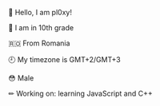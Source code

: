 👋 Hello, I am pl0xy!

📓 I am in 10th grade

🇷🇴 From Romania

🕘 My timezone is GMT+2/GMT+3

😳 Male

✏ Working on: learning JavaScript and C++
